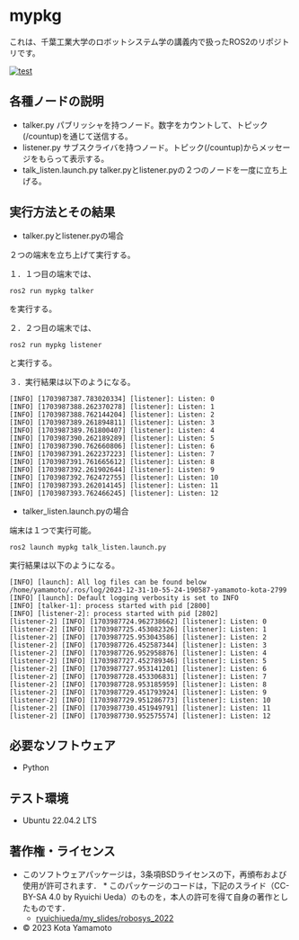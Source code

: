 # mypkg
これは、千葉工業大学のロボットシステム学の講義内で扱ったROS2のリポジトリです。

[![test](https://github.com/KotaYamamoto04/mypkg/actions/workflows/test.yml/badge.svg)](https://github.com/KotaYamamoto04/mypkg/actions/workflows/test.yml)

## 各種ノードの説明
* talker.py
パブリッシャを持つノード。数字をカウントして、トピック(/countup)を通じて送信する。
* listener.py
サブスクライバを持つノード。トピック(/countup)からメッセージをもらって表示する。
* talk_listen.launch.py
talker.pyとlistener.pyの２つのノードを一度に立ち上げる。

## 実行方法とその結果
* talker.pyとlistener.pyの場合

２つの端末を立ち上げて実行する。

１．１つ目の端末では、
```
ros2 run mypkg talker
```
を実行する。

２．２つ目の端末では、
```
ros2 run mypkg listener
```
と実行する。

３．実行結果は以下のようになる。
```
[INFO] [1703987387.783020334] [listener]: Listen: 0
[INFO] [1703987388.262370278] [listener]: Listen: 1
[INFO] [1703987388.762144204] [listener]: Listen: 2
[INFO] [1703987389.261894811] [listener]: Listen: 3
[INFO] [1703987389.761800407] [listener]: Listen: 4
[INFO] [1703987390.262189289] [listener]: Listen: 5
[INFO] [1703987390.762660806] [listener]: Listen: 6
[INFO] [1703987391.262237223] [listener]: Listen: 7
[INFO] [1703987391.761665612] [listener]: Listen: 8
[INFO] [1703987392.261902644] [listener]: Listen: 9
[INFO] [1703987392.762472755] [listener]: Listen: 10
[INFO] [1703987393.262014145] [listener]: Listen: 11
[INFO] [1703987393.762466245] [listener]: Listen: 12
```

* talker_listen.launch.pyの場合

端末は１つで実行可能。
```
ros2 launch mypkg talk_listen.launch.py
```

実行結果は以下のようになる。
```
[INFO] [launch]: All log files can be found below /home/yamamoto/.ros/log/2023-12-31-10-55-24-190587-yamamoto-kota-2799
[INFO] [launch]: Default logging verbosity is set to INFO
[INFO] [talker-1]: process started with pid [2800]
[INFO] [listener-2]: process started with pid [2802]
[listener-2] [INFO] [1703987724.962738662] [listener]: Listen: 0
[listener-2] [INFO] [1703987725.453082326] [listener]: Listen: 1
[listener-2] [INFO] [1703987725.953043586] [listener]: Listen: 2
[listener-2] [INFO] [1703987726.452587344] [listener]: Listen: 3
[listener-2] [INFO] [1703987726.952958876] [listener]: Listen: 4
[listener-2] [INFO] [1703987727.452789346] [listener]: Listen: 5
[listener-2] [INFO] [1703987727.953141201] [listener]: Listen: 6
[listener-2] [INFO] [1703987728.453306831] [listener]: Listen: 7
[listener-2] [INFO] [1703987728.953185959] [listener]: Listen: 8
[listener-2] [INFO] [1703987729.451793924] [listener]: Listen: 9
[listener-2] [INFO] [1703987729.951286773] [listener]: Listen: 10
[listener-2] [INFO] [1703987730.451949791] [listener]: Listen: 11
[listener-2] [INFO] [1703987730.952575574] [listener]: Listen: 12
```


## 必要なソフトウェア
* Python

## テスト環境
* Ubuntu 22.04.2 LTS

## 著作権・ライセンス
 * このソフトウェアパッケージは，3条項BSDライセンスの下，再頒布および使用が許可されます． * このパッケージのコードは，下記のスライド（CC-BY-SA 4.0 by Ryuichi Ueda）のものを，本人の許可を得て自身の著作としたものです．
      * [ryuichiueda/my_slides/robosys_2022](https://github.com/ryuichiueda/my_slides/tree/master/robosys_2022)
 * © 2023 Kota Yamamoto
